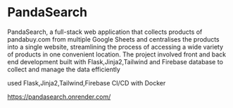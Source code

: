 # PandaSearch
PandaSearch, a full-stack web application that collects products of pandabuy.com from multiple Google
Sheets and centralises the products into a single website, streamlining the process of accessing a wide
variety of products in one convenient location.
The project involved front and back end development built with Flask,Jinja2,Tailwind and Firebase database to collect
and manage the data efficiently

used Flask,Jinja2,Tailwind,Firebase CI/CD with Docker


https://pandasearch.onrender.com/
